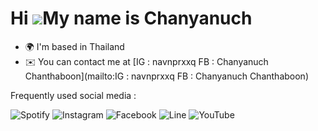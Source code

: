 Hi ![](https://user-images.githubusercontent.com/18350557/176309783-0785949b-9127-417c-8b55-ab5a4333674e.gif)My name is Chanyanuch
==================================================================================================================================

* 🌍  I'm based in Thailand
* ✉️  You can contact me at [IG : navnprxxq FB : Chanyanuch Chanthaboon](mailto:IG : navnprxxq FB : Chanyanuch Chanthaboon)

Frequently used social media :

![Spotify](https://img.shields.io/badge/Spotify-1ED760?style=for-the-badge&logo=spotify&logoColor=white) 
![Instagram](https://img.shields.io/badge/Instagram-%23E4405F.svg?style=for-the-badge&logo=Instagram&logoColor=white)
![Facebook](https://img.shields.io/badge/Facebook-%231877F2.svg?style=for-the-badge&logo=Facebook&logoColor=white)
![Line](https://img.shields.io/badge/Line-00C300?style=for-the-badge&logo=line&logoColor=white)
![YouTube](https://img.shields.io/badge/YouTube-%23FF0000.svg?style=for-the-badge&logo=YouTube&logoColor=white)

